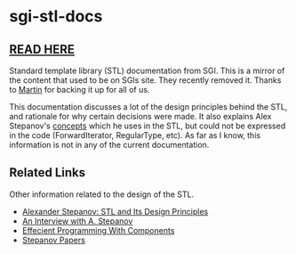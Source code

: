 # sgi-stl-docs

## [READ HERE](https://justinmeiners.github.io/sgi-stl-docs)

Standard template library (STL) documentation from SGI. This is a mirror of the content that used to be on SGIs site. They recently removed it. Thanks to [Martin](http://www.martinbroadhurst.com/sgi-stl-documentation.html) for backing it up for all of us.

This documentation discusses a lot of the design principles behind the STL, and rationale for why certain decisions were made. It also explains Alex Stepanov's [concepts](https://en.cppreference.com/w/cpp/concepts) which he uses in the STL, but could not be expressed in the code (ForwardIterator, RegularType, etc). As far as I know, this information is not in any of the current documentation.

## Related Links

Other information related to the design of the STL.

- [Alexander Stepanov: STL and Its Design Principles](https://www.youtube.com/watch?v=COuHLky7E2Q)
- [An Interview with A. Stepanov](http://www.stlport.org/resources/StepanovUSA.html)
- [Effecient Programming With Components](https://www.youtube.com/watch?v=aIHAEYyoTUc&list=PLHxtyCq_WDLXryyw91lahwdtpZsmo4BGD)
- [Stepanov Papers](http://stepanovpapers.com)





